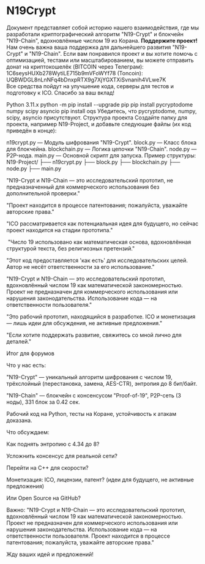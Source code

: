 # N19Crypt
Документ представляет собой историю нашего взаимодействия, где мы разработали криптографический алгоритм "N19-Crypt" и блокчейн "N19-Chain", вдохновлённые числом 19 из Корана.
**Поддержите проект!**  
Нам очень важна ваша поддержка для дальнейшего развития "N19-Crypt" и "N19-Chain". Если вам понравился проект и вы хотите помочь с оптимизацией, тестами или масштабированием, 
вы можете отправить донат на криптокошелёк (BITCOIN через Телеграм): 1C6seysHUXb278WytiLE715b9mVFoWYf78    (Toncoin): UQBWDGL8nLnNFq4bDnxpRTX9g7XjYGXTXiSvnanih4VLwe7K   
Все средства пойдут на улучшение кода, серверы для тестов и подготовку к ICO. Спасибо за ваш вклад!






Python 3.11.x
python -m pip install --upgrade pip
pip install pycryptodome numpy scipy asyncio
pip install oqs
Убедитесь, что pycryptodome, numpy, scipy, asyncio присутствуют.
Структура проекта
Создайте папку для проекта, например N19-Project, и добавьте следующие файлы (их код приведён в конце):

n19crypt.py — Модуль шифрования "N19-Crypt".
block.py — Класс блока для блокчейна.
blockchain.py — Логика цепочки "N19-Chain".
node.py — P2P-нода.
main.py — Основной скрипт для запуска.
Пример структуры:
N19-Project/
├── n19crypt.py
├── block.py
├── blockchain.py
├── node.py
├── main.py




"N19-Crypt и N19-Chain — это исследовательский прототип, не предназначенный для коммерческого использования без дополнительной проверки."

"Проект находится в процессе патентования; пожалуйста, уважайте авторские права."

"ICO рассматривается как потенциальная идея для будущего, но сейчас проект находится на стадии прототипа."

 "Число 19 использовано как математическая основа, вдохновлённая структурой текста, без религиозных претензий."

"Этот код предоставляется 'как есть' для исследовательских целей. Автор не несёт ответственности за его использование."



"N19-Crypt и N19-Chain — это исследовательский прототип, вдохновлённый числом 19 как математической закономерностью. Проект не предназначен для коммерческого использования или нарушения законодательства. Использование кода — на ответственности пользователя."



"Это рабочий прототип, находящийся в разработке. ICO и монетизация — лишь идеи для обсуждения, не активные предложения."

"Если хотите поддержать развитие, свяжитесь со мной лично для деталей."



Итог для форумов

Что у нас есть:





"N19-Crypt" — уникальный алгоритм шифрования с числом 19, трёхслойный (перестановка, замена, AES-CTR), энтропия до 8 бит/байт.



"N19-Chain" — блокчейн с консенсусом "Proof-of-19", P2P-сеть (3 ноды), 331 блок за 0.42 сек.



Рабочий код на Python, тесты на Коране, устойчивость к атакам доказана.

Что обсуждаем:





Как поднять энтропию с 4.34 до 8?



Усложнить консенсус для реальной сети?



Перейти на C++ для скорости?



Монетизация: ICO, лицензии, патент? (идеи для будущего, не активные предложения)



Или Open Source на GitHub?

Важно:
 "N19-Crypt и N19-Chain — это исследовательский прототип, вдохновлённый числом 19 как математической закономерностью. Проект не предназначен для коммерческого использования или нарушения законодательства. Использование кода — на ответственности пользователя. Проект находится в процессе патентования; пожалуйста, уважайте авторские права."

Жду ваших идей и предложений!

